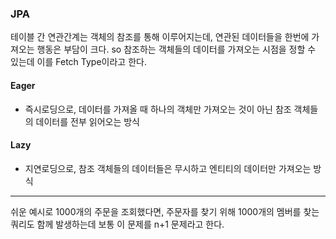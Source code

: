 
### JPA
테이블 간 연관간계는 객체의 참조를 통해 이루어지는데, 연관된 데이터들을 한번에 가져오는 행동은 부담이 크다. so 참조하는 객체들의 데이터를 가져오는 시점을 정할 수 있는데 이를 Fetch Type이라고 한다.


#### Eager
- 즉시로딩으로, 데이터를 가져올 때 하나의 객체만 가져오는 것이 아닌 참조 객체들의 데이터를 전부 읽어오는 방식

#### Lazy
- 지연로딩으로, 참조 객체들의 데이터들은 무시하고 엔티티의 데이터만 가져오는 방식



---
쉬운 예시로 1000개의 주문을 조회했다면, 주문자를 찾기 위해 1000개의 멤버를 찾는 쿼리도  함께 발생하는데 보통 이 문제를 n+1 문제라고 한다. 